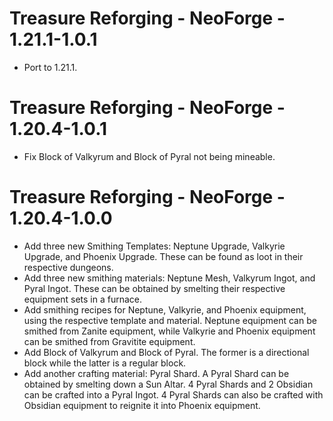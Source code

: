 # Treasure Reforging - NeoForge - 1.21.1-1.0.1

- Port to 1.21.1.

# Treasure Reforging - NeoForge - 1.20.4-1.0.1

- Fix Block of Valkyrum and Block of Pyral not being mineable.

# Treasure Reforging - NeoForge - 1.20.4-1.0.0

- Add three new Smithing Templates: Neptune Upgrade, Valkyrie Upgrade, and Phoenix Upgrade. These can be found as loot in their respective dungeons.
- Add three new smithing materials: Neptune Mesh, Valkyrum Ingot, and Pyral Ingot. These can be obtained by smelting their respective equipment sets in a furnace.
- Add smithing recipes for Neptune, Valkyrie, and Phoenix equipment, using the respective template and material. Neptune equipment can be smithed from Zanite equipment, while Valkyrie and Phoenix equipment can be smithed from Gravitite equipment.
- Add Block of Valkyrum and Block of Pyral. The former is a directional block while the latter is a regular block.
- Add another crafting material: Pyral Shard. A Pyral Shard can be obtained by smelting down a Sun Altar. 4 Pyral Shards and 2 Obsidian can be crafted into a Pyral Ingot. 4 Pyral Shards can also be crafted with Obsidian equipment to reignite it into Phoenix equipment.